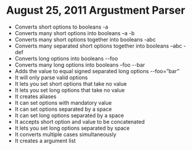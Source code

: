 # August 25, 2011 Argustment Parser

* Converts short options to booleans -a
* Converts many short options into booleans –a -b
* Converts many short options together into booleans -abc
* Converts many separated short options together into booleans –abc -def
* Converts long options into booleans --foo
* Converts many long options into booleans –foo --bar
* Adds the value to equal signed separated long options --foo=”bar”
* It will only parse valid options
* It lets you set short options that take no value
* It lets you set long options that take no value
* It creates aliases
* It can set options with mandatory value
* It can set options separated by a space
* It can set long options separated by a space
* It accepts short option and value to be concatenated
* It lets you set long options separated by space
* It converts multiple cases simultaneously
* It creates a argument list